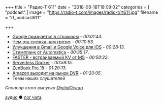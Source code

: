 +++
title = "Радио-Т 611"
date = "2018-08-18T18:09:02"
categories = [ "podcast",]
image = "https://radio-t.com/images/radio-t/rt611.jpg"
filename = "rt_podcast611"

+++

- [Google признается в страшном](https://www.theverge.com/2018/8/17/17715166/google-location-tracking-history-weather-maps) - *00:01:43*.
- [Чем эта слежка нам грозит](https://www.engadget.com/2018/08/17/how-google-location-tracking-issue-affects-you/) - *00:10:53*.
- [Улучшения в Gmail и Google Voice для iOS](https://www.cultofmac.com/570095/google-makes-big-improvements-to-gmail-google-voice-on-ios/) - *00:28:13*.
- [Стимппанк от Automatica](https://techcrunch.com/2018/08/17/the-automatica-automates-pour-over-coffee-in-a-charming-and-totally-unnecessary-way/) - *00:35:17*.
- [FASTER - встраиваемый KV от MS](https://github.com/Microsoft/FASTER) - *00:50:22*.
- [Serverless Docker](https://zeit.co/blog/serverless-docker) - *00:59:15*.
- [ZenBook Pro 15](https://www.engadget.com/2018/08/16/asus-zenbook-pro-15-review/) - *01:20:13*.
- [Amazon выходит на рынок DVR](https://www.theverge.com/circuitbreaker/2018/8/17/17723464/amazon-live-tv-recording-fire-tv-device) - *01:30:05*.
- Темы наших слушателей

*Спонсор этого выпуска [DigitalOcean](https://www.digitalocean.com)*


[аудио](http://cdn.radio-t.com/rt_podcast611.mp3) ● [лог чата](http://chat.radio-t.com/logs/radio-t-611.html)
<audio src="http://cdn.radio-t.com/rt_podcast611.mp3" preload="none"></audio>